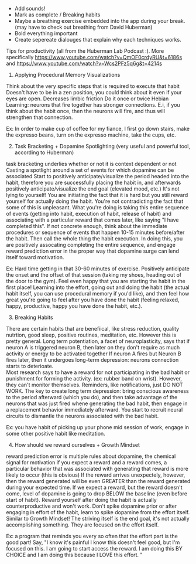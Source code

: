 * Add sounds!
* Mark as complete / Breaking habits
* Maybe a breathing exercise embedded into the app during your break. (may have to check out breathing from David Huberman)
* Bold everything important
* Create sepereate dialouges that explain why each techniques works.



Tips for productivity (all from the Huberman Lab Podcast :). More specifically https://www.youtube.com/watch?v=QmOF0crdyRU&t=6186s and https://www.youtube.com/watch?v=Wcs2PFz5q6g&t=4214s

1. Applying Procedural Memory Visualizations

Think about the very specific steps that is required to execute that habit 
Doesn't have to be in a zen position, you could think about it even if your eyes are open.
Decreases limbic friction
Do it once or twice
Hebian Learning: neurons that fire together has stronger connections. 
E.i, if you think about the habit once, then the neurons will fire, and thus will strengthen that connection.

Ex: In order to make cup of coffee for my fiance, I first go down stairs, make the expresso beans, turn on the expresso machine, take the cups, etc. 

2. Task Bracketing + Dopamine Spotlighting (very useful and powerful tool, according to Huberman) 

task bracketing underlies whether or not it is context dependent or not
Casting a spotlight around a set of events for which dopamine can be associated
Start to positively anticipate/visualize the period headed into the habit, therefore you are successfully placing the habit in, and afterwards positively anticipate/visualize the end goal (elevated mood, etc.)
It's not lying to yourself! You are initiating the fact that it is hard but you still reward yourself for actually doing the habit. 
You're not contradicting the fact that some of this is unpleasant. What you're doing is taking this entire sequence of events (getting into habit, execution of habit, release of habit) and associating with a particular reward that comes later, like saying "I have completed this".
If not concrete enough, think about the immediate procedures or sequence of events that happen 10-15 minutes before/after the habit. Then call the whole thing the habit execution.
In doing this, you are positively assocating completing the entire sequence, and engage reward prediction error in the proper way that dopamine surge can lend itself toward motivation.

Ex: Hard time getting in that 30-60 minutes of exercise. Positively anticipate the onset and the offset of that session (taking my shoes, heading out of the door to the gym). Feel even happy that you are starting the habit in the first place! Learning into the effort, going out and doing the habit (the actual habit itself, you can use procedural memory if you'd like), and then feel how great you're going to feel after you have done the habit (feeling relaxed, happy, productive, happy you have done the habit, etc.).

3. Breaking Habits 

There are certain habits that are benefiical, like stress reduction, quality nutrtion, good sleep, positive routines, meditation, etc. However this is pretty general.
Long term potentiation, a facet of neuroplasticity, says that if neuron A is triggered neuron B, then later on they don't require as much activity or energy to be activated together
If neuron A fires but Neuron B fires later, then it undergoes long-term depression: neurons connection starts to deterioate.  
Most research says to have a reward for not participating in the bad habit or punishment for forming the activity. (ex: rubber band on wrist). However, they can't monitor themselves.
Reminders, like notifications, just DO NOT WORK.
The key to create long term depression: bring conscious awareness to the period afterward (which you do), and then take advantage of the neurons that was just fired whene generating the bad habit, then engage in a replacement behavior immediately afterward. 
You start to recruit neural circuits to dismantle the neurons associated with the bad habit.

Ex: you have habit of picking up your phone mid session of work, engage in some other positive habit like meditation. 

4. How should we reward ourselves + Growth Mindset

reward prediction error is multiple rules about dopamine, the chemical signal for motivation 
if you expect a reward and a reward comes, a particular behavior that was associated with generating that reward is more likely to occur (this is obvious) 
If the reward arrives unexpectely, however, then the reward generated will be even GREATER than the reward generated during your expected time. 
If we expect a reward, but the reward doesn't come, level of dopamine is going to drop BELOW the baseline (even before start of habit).
Reward yourself after doing the habit is actually counterproductive and won't work.
Don't spike dopamine prior or after engaging in effort of the habit, learn to spike dopamine from the effort itself.
Similar to Growth Mindset! The striving itself is the end goal, it's not actually accomplishing something. They are focused on the effort itself. 

Ex: a program that reminds you every so often that the effort part is the good part! Say, "I know it's painful I know this doesn't feel good, but I'm focused on this. I am going to start access the reward. I am doing this BY CHOICE and I am doing this because I LOVE this effort. " 